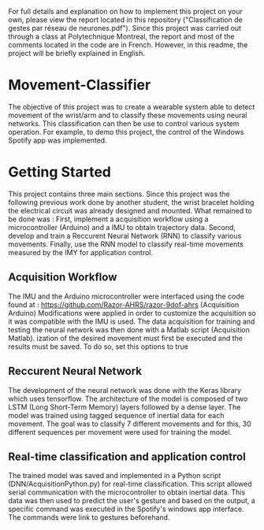 For full details and explanation on how to implement this project on your own, please view the report located in this repository ("Classification de gestes par réseau de neurones.pdf"). Since this project was carried out through a class at Polytechnique Montreal, the report and most of the comments located in the code are in French. However, in this readme, the project will be briefly explained in English.

# Movement-Classifier

The objective of this project was to create a wearable system able to detect movement of the wrist/arm and to classify these movements using neural networks. This classification can then be use to control various system operation. For example, to demo this project, the control of the Windows Spotify app was implemented. 

# Getting Started

This project contains three main sections. Since this project was the following previous work done by another student, the wrist bracelet holding the electrical circuit was already designed and mounted. What remained to be done was : First, implement a acquisition workflow using a microcontroller (Arduino) and a IMU to obtain trajectory data. Second, develop and train a Reccurent Neural Network (RNN) to classify various movements. Finally, use the RNN model to classify real-time movements measured by the IMY for application control.

## Acquisition Workflow

The IMU and the Arduino microcontroller were interfaced using the code found at : https://github.com/Razor-AHRS/razor-9dof-ahrs (Acquisition Arduino)
Modifications were applied in order to customize the acquisition so it was compatible with the IMU is used. The data acquisition for training and testing the neural network was then done with a Matlab script (Acquisition Matlab). 
ization of the desired movement must first be executed and the results must be saved. To do so, set this options to true
 
## Reccurent Neural Network
 
The development of the neural network was done with the Keras library which uses tensorflow. The architecture of the model is composed of two LSTM (Long Short-Term Memory) layers followed by a dense layer. The model was trained using tagged sequence of inertial data for each movement. The goal was to classify 7 different movements and for this, 30 different sequences per movement were used for training the model. 

## Real-time classification and application control

The trained model was saved and implemented in a Python script (DNN/AcquisitionPython.py) for real-time classification. This script allowed serial communication with the microcontroller to obtain inertial data. This data was then used to predict the user's gesture and based on the output, a specific command was executed in the Spotify's windows app interface. The commands were link to gestures beforehand. 



